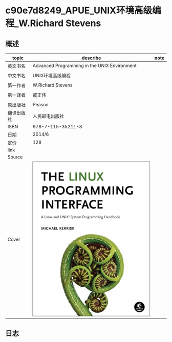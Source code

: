 # c90e7d8249\_APUE\_UNIX环境高级编程\_W.Richard Stevens

## 概述

| topic      | describe | note |
| ---------- | -------- | ---- |
| 英文书名   | Advanced Programming in the UNIX Environment |      |
|            |          |      |
| 中文书名   | UNIX环境高级编程 |      |
|            |          |      |
| 第一作者   | W.Richard Stevens |      |
|            |          |      |
| 第一译者   | 戚正伟   |      |
|            |          |      |
| 原出版社   | Peason   |      |
| 翻译出版社 | 人民邮电出版社 |      |
| ISBN       | 978-7-115-35211-8 |      |
| 日期       | 2014/6   |      |
| 定价       | 128      |      |
| link       |          |      |
| Source     |          |      |
| Cover      | ![](Cover.jpg) |      |

## 日志


